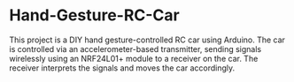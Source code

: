 # Hand-Gesture-RC-Car
This project is a DIY hand gesture-controlled RC car using Arduino. The car is controlled via an accelerometer-based transmitter, sending signals wirelessly using an NRF24L01+ module to a receiver on the car. The receiver interprets the signals and moves the car accordingly.
